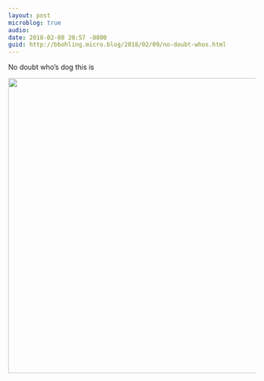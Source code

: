 ```yaml
---
layout: post
microblog: true
audio: 
date: 2018-02-08 20:57 -0800
guid: http://bbohling.micro.blog/2018/02/09/no-doubt-whos.html
---
```

No doubt who’s dog this is

<img src="http://micro.brandonbohling.com/uploads/2018/36e02b8b9b.jpg" width="599" height="600" />
